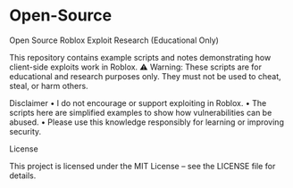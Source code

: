 # Open-Source
Open Source Roblox Exploit Research (Educational Only)

This repository contains example scripts and notes demonstrating how client-side exploits work in Roblox.
⚠️ Warning: These scripts are for educational and research purposes only.
They must not be used to cheat, steal, or harm others.

Disclaimer
	•	I do not encourage or support exploiting in Roblox.
	•	The scripts here are simplified examples to show how vulnerabilities can be abused.
	•	Please use this knowledge responsibly for learning or improving security.

License

This project is licensed under the MIT License – see the LICENSE file for details.